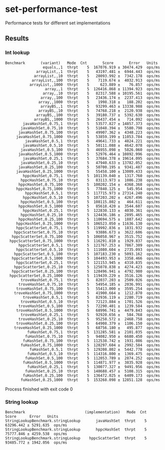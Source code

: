 # set-performance-test
Performance tests for different set implementations

## Results

### Int lookup

    Benchmark       (variant)   Mode  Cnt       Score       Error   Units
                     equals,,1  thrpt    5  167076.919 ± 30474.429  ops/ms
                  arrayList,,1  thrpt    5   43197.481 ±  6944.443  ops/ms
                 arrayList,,10  thrpt    5   28093.992 ±  7342.178  ops/ms
                arrayList,,100  thrpt    5    7119.674 ±  4032.913  ops/ms
               arrayList,,1000  thrpt    5     623.889 ±    76.857  ops/ms
                      array,,1  thrpt    5  126416.868 ± 11394.923  ops/ms
                     array,,10  thrpt    5   82317.588 ± 10195.561  ops/ms
                    array,,100  thrpt    5   23436.174 ±  2237.413  ops/ms
                   array,,1000  thrpt    5    1998.318 ±   188.202  ops/ms
                    arrayBS,,1  thrpt    5   93299.463 ± 13338.988  ops/ms
                   arrayBS,,10  thrpt    5   74768.218 ±  2120.938  ops/ms
                  arrayBS,,100  thrpt    5   39180.737 ±  5392.630  ops/ms
                 arrayBS,,1000  thrpt    5   26437.454 ±   714.092  ops/ms
            javaHashSet,0.75,1  thrpt    5   53577.827 ± 14857.373  ops/ms
           javaHashSet,0.75,10  thrpt    5   51048.394 ±  5580.798  ops/ms
          javaHashSet,0.75,100  thrpt    5   49907.362 ±  4348.223  ops/ms
         javaHashSet,0.75,1000  thrpt    5   53859.199 ± 11053.784  ops/ms
             javaHashSet,0.5,1  thrpt    5   49641.733 ±  4824.221  ops/ms
            javaHashSet,0.5,10  thrpt    5   50111.088 ±  4642.078  ops/ms
           javaHashSet,0.5,100  thrpt    5   46955.098 ±  5826.060  ops/ms
          javaHashSet,0.5,1000  thrpt    5   52976.464 ± 10892.996  ops/ms
            javaHashSet,0.25,1  thrpt    5   37684.378 ± 19614.095  ops/ms
           javaHashSet,0.25,10  thrpt    5   47940.633 ± 13782.052  ops/ms
          javaHashSet,0.25,100  thrpt    5   50700.195 ±  9341.487  ops/ms
         javaHashSet,0.25,1000  thrpt    5   55458.100 ± 13009.433  ops/ms
            hppcHashSet,0.75,1  thrpt    5  101139.040 ±  1317.760  ops/ms
           hppcHashSet,0.75,10  thrpt    5   83113.973 ±  1086.238  ops/ms
          hppcHashSet,0.75,100  thrpt    5  100202.154 ±  4368.368  ops/ms
         hppcHashSet,0.75,1000  thrpt    5   77840.125 ±   545.954  ops/ms
             hppcHashSet,0.5,1  thrpt    5  117715.973 ± 27314.240  ops/ms
            hppcHashSet,0.5,10  thrpt    5  107203.202 ±  4267.496  ops/ms
           hppcHashSet,0.5,100  thrpt    5  108115.802 ±   464.611  ops/ms
          hppcHashSet,0.5,1000  thrpt    5   85618.420 ±  3544.607  ops/ms
            hppcHashSet,0.25,1  thrpt    5  122830.133 ±  4030.361  ops/ms
           hppcHashSet,0.25,10  thrpt    5  124436.186 ±  2895.465  ops/ms
          hppcHashSet,0.25,100  thrpt    5  110694.575 ±  1887.642  ops/ms
         hppcHashSet,0.25,1000  thrpt    5  106523.050 ± 11636.130  ops/ms
         hppcScatterSet,0.75,1  thrpt    5  119992.836 ±  1831.932  ops/ms
        hppcScatterSet,0.75,10  thrpt    5   93886.673 ±  3622.606  ops/ms
       hppcScatterSet,0.75,100  thrpt    5  106058.967 ±  3515.752  ops/ms
      hppcScatterSet,0.75,1000  thrpt    5  116291.810 ±  1929.837  ops/ms
          hppcScatterSet,0.5,1  thrpt    5  121767.253 ±  7867.309  ops/ms
         hppcScatterSet,0.5,10  thrpt    5  111080.604 ±  2735.093  ops/ms
        hppcScatterSet,0.5,100  thrpt    5  107183.230 ±  5093.162  ops/ms
       hppcScatterSet,0.5,1000  thrpt    5  104493.953 ±  3358.466  ops/ms
         hppcScatterSet,0.25,1  thrpt    5  121153.945 ±  4310.835  ops/ms
        hppcScatterSet,0.25,10  thrpt    5  125078.838 ±  4274.423  ops/ms
       hppcScatterSet,0.25,100  thrpt    5  128496.941 ±  4792.980  ops/ms
      hppcScatterSet,0.25,1000  thrpt    5  119439.229 ±  3516.126  ops/ms
           troveHashSet,0.75,1  thrpt    5   82037.203 ±  2509.026  ops/ms
          troveHashSet,0.75,10  thrpt    5   54954.185 ±  2036.991  ops/ms
         troveHashSet,0.75,100  thrpt    5   55413.000 ±  3595.254  ops/ms
        troveHashSet,0.75,1000  thrpt    5   41900.664 ±  1212.870  ops/ms
            troveHashSet,0.5,1  thrpt    5   82936.119 ±  2280.719  ops/ms
           troveHashSet,0.5,10  thrpt    5   72123.884 ±  1701.526  ops/ms
          troveHashSet,0.5,100  thrpt    5   72290.401 ±  1239.584  ops/ms
         troveHashSet,0.5,1000  thrpt    5   68996.741 ±  4479.843  ops/ms
           troveHashSet,0.25,1  thrpt    5   92920.656 ±   584.768  ops/ms
          troveHashSet,0.25,10  thrpt    5   95258.572 ±  2468.758  ops/ms
         troveHashSet,0.25,100  thrpt    5   64908.379 ±  1106.150  ops/ms
        troveHashSet,0.25,1000  thrpt    5   68756.180 ±   495.877  ops/ms
              fuHashSet,0.75,1  thrpt    5  131285.581 ±  2101.035  ops/ms
             fuHashSet,0.75,10  thrpt    5   94082.950 ±  6680.450  ops/ms
            fuHashSet,0.75,100  thrpt    5  112538.742 ±  1931.086  ops/ms
           fuHashSet,0.75,1000  thrpt    5  128297.604 ±  2992.584  ops/ms
               fuHashSet,0.5,1  thrpt    5  129208.802 ±  5442.778  ops/ms
              fuHashSet,0.5,10  thrpt    5  114316.800 ±  1369.475  ops/ms
             fuHashSet,0.5,100  thrpt    5  112053.789 ±  2874.252  ops/ms
            fuHashSet,0.5,1000  thrpt    5  114871.977 ±  3835.928  ops/ms
              fuHashSet,0.25,1  thrpt    5  130077.327 ±  9491.956  ops/ms
             fuHashSet,0.25,10  thrpt    5  148688.457 ±  5108.315  ops/ms
            fuHashSet,0.25,100  thrpt    5  136472.025 ±  6409.173  ops/ms
           fuHashSet,0.25,1000  thrpt    5  153268.098 ± 12851.128  ops/ms

Process finished with exit code 0

### String lookup

    Benchmark                           (implementation)   Mode  Cnt      Score      Error   Units
    StringLookupBenchmark.stringLookup       javaHashSet  thrpt    5  63296.442 ± 5291.635  ops/ms
    StringLookupBenchmark.stringLookup       hppcHashSet  thrpt    5  75777.846 ± 4259.538  ops/ms
    StringLookupBenchmark.stringLookup    hppcScatterSet  thrpt    5  93485.772 ± 1942.056  ops/ms